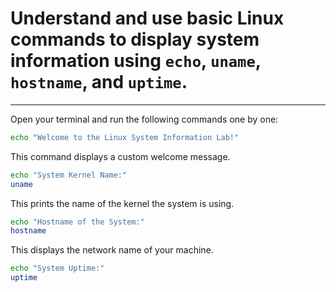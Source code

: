 # Understand and use basic Linux commands to display system information using `echo`, `uname`, `hostname`, and `uptime`.

---

Open your terminal and run the following commands one by one:

```bash
echo "Welcome to the Linux System Information Lab!"
```

This command displays a custom welcome message.

```bash
echo "System Kernel Name:"
uname
```

This prints the name of the kernel the system is using.

```bash
echo "Hostname of the System:"
hostname
```

This displays the network name of your machine.

```bash
echo "System Uptime:"
uptime
```


